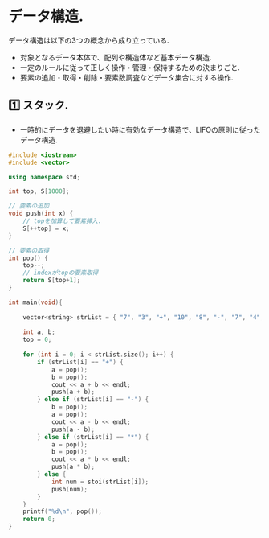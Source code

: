 # データ構造.
データ構造は以下の3つの概念から成り立っている.
- 対象となるデータ本体で、配列や構造体など基本データ構造.
- 一定のルールに従って正しく操作・管理・保持するための決まりごと.
- 要素の追加・取得・削除・要素数調査などデータ集合に対する操作.

## :one: スタック.
- 一時的にデータを退避したい時に有効なデータ構造で、LIFOの原則に従ったデータ構造.
```cpp
#include <iostream>
#include <vector>

using namespace std;

int top, S[1000];

// 要素の追加
void push(int x) {
    // topを加算して要素挿入.
    S[++top] = x;
}

// 要素の取得
int pop() {
    top--;
    // indexがtopの要素取得
    return S[top+1]; 
}

int main(void){
    
    vector<string> strList = { "7", "3", "+", "10", "8", "-", "7", "4", "*" };
    
    int a, b;
    top = 0;
    
    for (int i = 0; i < strList.size(); i++) {
        if (strList[i] == "+") {
            a = pop();
            b = pop();
            cout << a + b << endl;
            push(a + b);
        } else if (strList[i] == "-") {
            b = pop();
            a = pop();
            cout << a - b << endl;
            push(a - b);
        } else if (strList[i] == "*") {
            a = pop();
            b = pop();
            cout << a * b << endl;
            push(a * b);
        } else {
            int num = stoi(strList[i]);
            push(num);
        }
    }
    printf("%d\n", pop());
    return 0;
}

```